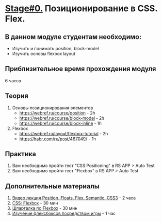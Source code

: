 # [Stage#0.](../../) Позиционирование в CSS. Flex.
## В данном модуле студентам необходимо:
- Изучить и понимать position, block-model
- Изучить основы flexbox layout

## Приблизительное время прохождения модуля
6 часов

## Теория 
1. Основы позиционирования элементов
    - https://webref.ru/course/position - 2h
    - https://webref.ru/course/block-model - 2h
    - https://webref.ru/course/block-inline - 1h
2. Flexbox
    - https://webref.ru/layout/flexbox-tutorial - 2h
    - https://habr.com/ru/post/467049/ - 1h

## Практика 
1. Вам необходимо пройти тест "CSS Positioning" в RS APP > Auto Test
2. Вам необходимо пройти тест "Flexbox" в RS APP > Auto Test

## Дополнительные материалы
1. [Видео лекция Position. Floats. Flex. Semantic. CSS3](https://www.youtube.com/watch?v=iSQcOjxttNg&list=PLe--kalBDwji8WXKVjhON39X4v_Uj6T_R&index=3) - 2 часа
2. [CSS: Flexbox](https://www.evernote.com/shard/s368/client/snv?noteGuid=4346cdea-9386-4738-bfff-f9faafc05e94&noteKey=fb6ec76312f7111b&sn=https%3A%2F%2Fwww.evernote.com%2Fshard%2Fs368%2Fsh%2F4346cdea-9386-4738-bfff-f9faafc05e94%2Ffb6ec76312f7111b&title=CSS%253A%2BFlexbox%2B%2528htmlacademy.ru%2529) - 30 мин
3. [Шпаргалка по Flexbox](https://habr.com/ru/post/313938/) - 30 мин
4. [Изучение флексбоксов посредством игры](https://flexboxfroggy.com/#ru) - 1 час